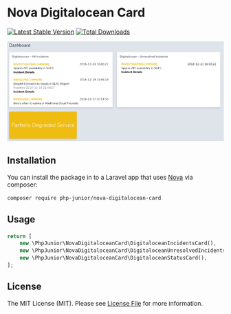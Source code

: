 # Nova Digitalocean Card

[![Latest Stable Version](https://poser.pugx.org/php-junior/nova-digitalocean-card/v/stable)](https://packagist.org/packages/php-junior/nova-digitalocean-card)
[![Total Downloads](https://poser.pugx.org/php-junior/nova-digitalocean-card/downloads)](https://packagist.org/packages/php-junior/nova-digitalocean-card)

![screenshot 1](s1.png)

## Installation

You can install the package in to a Laravel app that uses [Nova](https://nova.laravel.com) via composer:

```bash
composer require php-junior/nova-digitalocean-card
```

## Usage
```php
return [
    new \PhpJunior\NovaDigitaloceanCard\DigitaloceanIncidentsCard(),
    new \PhpJunior\NovaDigitaloceanCard\DigitaloceanUnresolvedIncidentsCard(),
    new \PhpJunior\NovaDigitaloceanCard\DigitaloceanStatusCard(),
];
```

## License

The MIT License (MIT). Please see [License File](LICENSE.md) for more information.
